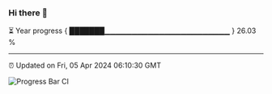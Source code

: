### Hi there 👋

⏳ Year progress { ███████▁▁▁▁▁▁▁▁▁▁▁▁▁▁▁▁▁▁▁▁▁▁▁ } 26.03 %

---

⏰ Updated on Fri, 05 Apr 2024 06:10:30 GMT

![Progress Bar CI](https://github.com/Shyam-Makwana/GitHub-Actions-Demo/workflows/Progress%20Bar%20CI/badge.svg)
